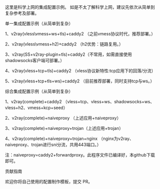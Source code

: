 这里是科学上网的集成配置示例。
如是不太了解科学上网，建议先依次从简单到复杂参考及部署。


单一集成配置示例（从简单到复杂）

1、v2ray(vless\vmess+ws+tls)+caddy2 （之前vmess协议时代，推荐部署。）

2、v2ray(vless\vmess+h2)+caddy2 （h2优势：链路复用。）

3、v2ray(SS+v2ray-plugin+tls)+caddy2（不常用，如需直接使用shadowsocks客户端可部署。）

4、v2ray(vless+tcp+tls)+caddy2 （vless协议新特性:tcp应用下的回落/分流）

5、v2ray(vless+tcp+tls+ws)+caddy2 （目前推荐部署，同时支持tcp与ws。）


综合集成配置示例（从简单到复杂）

1、v2ray(complete)+caddy2 （vless+tcp、vless+ws、shadowsocks+ws、vless+h2、vmess+kcp+seed）

2、v2ray(complete)+naiveproxy （上述应用+naiveproxy）

3、v2ray(complete)+naiveproxy+trojan（上述应用+trojan）

4、v2ray(complete)+naiveproxy+trojan+nginx （nginx为v2ray、naiveproxy、trojan进行sni分流，共用443端口。）

注：naiveproxy=caddy2+forwardproxy。此程序文件已编译好，本github下载即可。

贡献指南

欢迎你将自己使用的配置制作模板，提交 PR。
